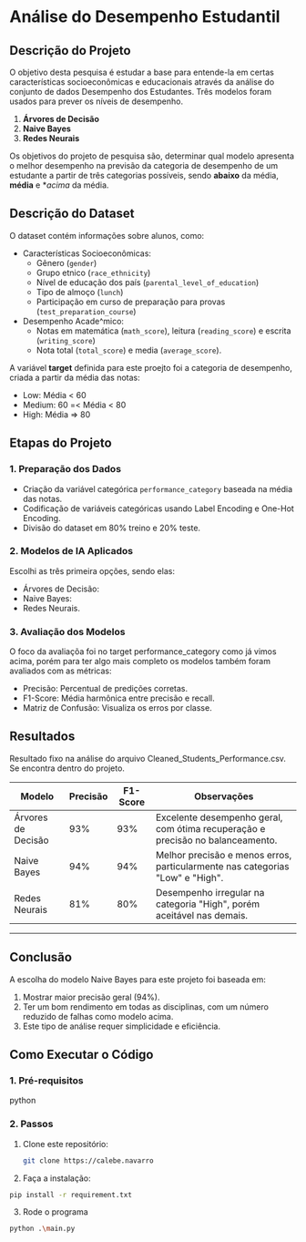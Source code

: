 # **Análise do Desempenho Estudantil**

## **Descrição do Projeto**
O objetivo desta pesquisa é estudar a base para entende-la em certas características socioeconômicas e educacionais através da análise do conjunto de dados Desempenho dos Estudantes. Três modelos foram usados para prever os níveis de desempenho.
1. **Árvores de Decisão**
2. **Naive Bayes**
3. **Redes Neurais**

Os objetivos do projeto de pesquisa são, determinar qual modelo apresenta o melhor desempenho na previsão da categoria de desempenho de um estudante a partir de três categorias possíveis, sendo **abaixo** da média, **média** e **acima* da média.


## **Descrição do Dataset**
O dataset contém informações sobre alunos, como:
- Características Socioeconômicas:
  - Gênero (`gender`)
  - Grupo etnico (`race_ethnicity`)
  - Nível de educação dos país (`parental_level_of_education`)
  - Tipo de almoço (`lunch`)
  - Participação em curso de preparação para provas (`test_preparation_course`)
- Desempenho Acade^mico:
  - Notas em matemática (`math_score`), leitura (`reading_score`) e escrita (`writing_score`)
  - Nota total (`total_score`) e media (`average_score`).

A variável **target** definida para este proejto foi a categoria de desempenho, criada a partir da média das notas:
- Low: Média < 60
- Medium: 60 =< Média < 80
- High: Média => 80

## **Etapas do Projeto**

### 1. **Preparação dos Dados**
- Criação da variável categórica `performance_category` baseada na média das notas.
- Codificação de variáveis categóricas usando Label Encoding e One-Hot Encoding.
- Divisão do dataset em 80% treino e 20% teste.

### 2. **Modelos de IA Aplicados**
Escolhi as três primeira opções, sendo elas:

- Árvores de Decisão:
- Naive Bayes:
- Redes Neurais.

### 3. **Avaliação dos Modelos**
O foco da avaliaçõa foi no target performance_category como já vimos acima, porém para ter algo mais completo os modelos também foram avaliados com as métricas:
- Precisão: Percentual de predições corretas.
- F1-Score: Média harmônica entre precisão e recall.
- Matriz de Confusão: Visualiza os erros por classe.


## **Resultados**
Resultado fixo na análise do arquivo Cleaned_Students_Performance.csv. Se encontra dentro do projeto.

| Modelo           | Precisão | F1-Score | Observações                                                                 |
|-------------------|----------|----------------------------|-----------------------------------------------------------------------------|
| Árvores de Decisão | 93%      | 93%                        | Excelente desempenho geral, com ótima recuperação e precisão no balanceamento.             |
| Naive Bayes       | 94%      | 94%                        | Melhor precisão e menos erros, particularmente nas categorias "Low" e "High". |
| Redes Neurais     | 81%      | 80%                        | Desempenho irregular na categoria "High", porém aceitável nas demais.

---

## **Conclusão**
A escolha do modelo Naive Bayes para este projeto foi baseada em:
1. Mostrar maior precisão geral (94%).
2. Ter um bom rendimento em todas as disciplinas, com um número reduzido de falhas como modelo acima.
3. Este tipo de análise requer simplicidade e eficiência.

## **Como Executar o Código**
### 1. Pré-requisitos
python

### 2. Passos
1. Clone este repositório:
   ```bash
   git clone https://calebe.navarro
    ```
    
2. Faça a instalação:
  ```bash
  pip install -r requirement.txt
  ```

3. Rode o programa
```bash
python .\main.py
```
